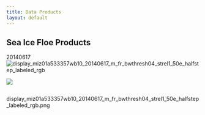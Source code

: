 ```yaml
---
title: Data Products
layout: default
---
```


## Sea Ice Floe Products

20140617
![display_miz01a533357wb10_20140617_m_fr_bwthresh04_strel1_50e_halfstep_labeled_rgb](https://user-images.githubusercontent.com/85627609/121380533-f0b63780-c912-11eb-9d28-9e312c2142ac.png)

![]("/images/sea_ice_floe_products/display_miz01a533357wb10_20140617_m_fr_bwthresh04_strel1_50e_halfstep_labeled_rgb.png")

<img src="images/team/dimitris_small.png" alt="" class="img-responsive">


display_miz01a533357wb10_20140617_m_fr_bwthresh04_strel1_50e_halfstep_labeled_rgb.png
